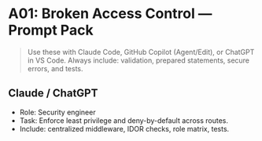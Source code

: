 # A01: Broken Access Control — Prompt Pack

> Use these with Claude Code, GitHub Copilot (Agent/Edit), or ChatGPT in VS Code.
> Always include: validation, prepared statements, secure errors, and tests.


## Claude / ChatGPT
- Role: Security engineer
- Task: Enforce least privilege and deny-by-default across routes.
- Include: centralized middleware, IDOR checks, role matrix, tests.
